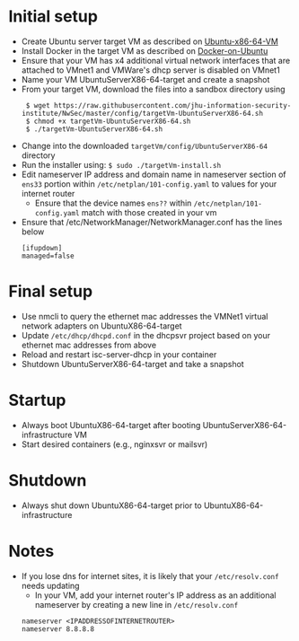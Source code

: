 # Initial setup
* Create Ubuntu server target VM as described on [Ubuntu-x86-64-VM](https://github.com/jhu-information-security-institute/NwSec/wiki/Ubuntu-x86-64-VM)
* Install Docker in the target VM as described on [Docker-on-Ubuntu](https://github.com/jhu-information-security-institute/NwSec/wiki/Docker-on-Ubuntu)
* Ensure that your VM has x4 additional virtual network interfaces that are attached to VMnet1 and VMWare's dhcp server is disabled on VMnet1
* Name your VM UbuntuServerX86-64-target and create a snapshot
* From your target VM, download the files into a sandbox directory using
   ```
    $ wget https://raw.githubusercontent.com/jhu-information-security-institute/NwSec/master/config/targetVm-UbuntuServerX86-64.sh
    $ chmod +x targetVm-UbuntuServerX86-64.sh
    $ ./targetVm-UbuntuServerX86-64.sh
    ```
* Change into the downloaded `targetVm/config/UbuntuServerX86-64` directory
* Run the installer using: `$ sudo ./targetVm-install.sh`
* Edit nameserver IP address and domain name in nameserver section of `ens33` portion within `/etc/netplan/101-config.yaml` to values for your internet router
  * Ensure that the device names `ens??` within `/etc/netplan/101-config.yaml` match with those created in your vm
* Ensure that /etc/NetworkManager/NetworkManager.conf has the lines below
    ```
    [ifupdown]
    managed=false
    ```
# Final setup
* Use nmcli to query the ethernet mac addresses the VMNet1 virtual network adapters on UbuntuX86-64-target
* Update `/etc/dhcp/dhcpd.conf` in the dhcpsvr project based on your ethernet mac addresses from above
* Reload and restart isc-server-dhcp in your container
* Shutdown UbuntuServerX86-64-target and take a snapshot

# Startup
* Always boot UbuntuX86-64-target after booting UbuntuServerX86-64-infrastructure VM
* Start desired containers (e.g., nginxsvr or mailsvr)

# Shutdown
* Always shut down UbuntuX86-64-target prior to UbuntuX86-64-infrastructure
    
# Notes
* If you lose dns for internet sites, it is likely that your `/etc/resolv.conf` needs updating
    * In your VM, add your internet router's IP address as an additional nameserver by creating a new line in `/etc/resolv.conf`
    ```
    nameserver <IPADDRESSOFINTERNETROUTER>
    nameserver 8.8.8.8
    ```
